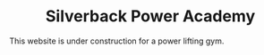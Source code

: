 <h1 align="center"> Silverback Power Academy </h1>

This website is under construction for a power lifting gym.
